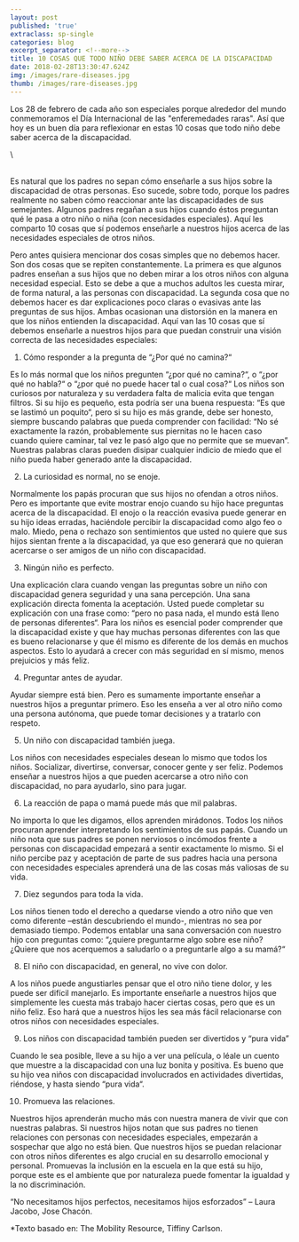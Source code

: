 ```yaml
---
layout: post
published: 'true'
extraclass: sp-single
categories: blog
excerpt_separator: <!--more-->
title: 10 COSAS QUE TODO NIÑO DEBE SABER ACERCA DE LA DISCAPACIDAD
date: 2018-02-28T13:30:47.624Z
img: /images/rare-diseases.jpg
thumb: /images/rare-diseases.jpg
---
```

Los 28 de febrero de cada año son especiales porque alrededor del mundo conmemoramos el Día Internacional de las "enferemedades raras". Así que hoy es un buen día para reflexionar en estas 10 cosas que todo niño debe saber acerca de la discapacidad.  

<!--more-->\

\
Es natural que los padres no sepan cómo enseñarle a sus hijos sobre la discapacidad de otras personas. Eso sucede, sobre todo, porque los padres realmente no saben cómo reaccionar ante las discapacidades de sus semejantes. Algunos padres regañan a sus hijos cuando éstos preguntan qué le pasa a otro niño o niña (con necesidades especiales). Aquí les comparto 10 cosas que sí podemos enseñarle a nuestros hijos acerca de las necesidades especiales de otros niños.

Pero antes quisiera mencionar dos cosas simples que no debemos hacer. Son dos cosas que se repiten constantemente. La primera es que algunos padres enseñan a sus hijos que no deben mirar a los otros niños con alguna necesidad especial. Esto se debe a que a muchos adultos les cuesta mirar, de forma natural, a las personas con discapacidad. La segunda cosa que no debemos hacer es dar explicaciones poco claras o evasivas ante las preguntas de sus hijos. Ambas ocasionan una distorsión en la manera en que los niños entienden la discapacidad. Aquí van las 10 cosas que sí debemos enseñarle a nuestros hijos para que puedan construir una visión correcta de las necesidades especiales:

1. Cómo responder a la pregunta de “¿Por qué no camina?“

Es lo más normal que los niños pregunten “¿por qué no camina?“, o “¿por qué no habla?“ o “¿por qué no puede hacer tal o cual cosa?“ Los niños son curiosos por naturaleza y su verdadera falta de malicia evita que tengan filtros.  Si su hijo es pequeño, esta podría ser una buena respuesta: “Es que se lastimó un poquito“, pero si su hijo es más grande, debe ser honesto, siempre buscando palabras que pueda comprender con facilidad:  “No sé exactamente la razón, probablemente sus piernitas no le hacen caso cuando quiere caminar, tal vez le pasó algo que no permite que se muevan”. Nuestras palabras claras pueden disipar cualquier indicio de miedo que el niño pueda haber generado ante la discapacidad.

2. La curiosidad es normal, no se enoje. 

Normalmente los papás procuran que sus hijos no ofendan a otros niños. Pero es importante que evite mostrar enojo cuando su hijo hace preguntas acerca de la discapacidad. El enojo o la reacción evasiva puede generar en su hijo ideas erradas, haciéndole percibir la discapacidad como algo feo o malo. Miedo, pena o rechazo son sentimientos que usted no quiere que sus hijos sientan frente a la discapacidad, ya que eso generará que no quieran acercarse o ser amigos de un niño con discapacidad.

3. Ningún niño es perfecto. 

Una explicación clara cuando vengan las preguntas sobre un niño con discapacidad genera seguridad y una sana percepción. Una sana explicación directa fomenta la aceptación. Usted puede completar su explicación con una frase como:  “pero no pasa nada, el mundo está lleno de personas diferentes“. Para los niños es esencial poder comprender que la discapacidad existe y que hay muchas personas diferentes con las que es bueno relacionarse y que él mismo es diferente de los demás en muchos aspectos. Esto lo ayudará a crecer con más seguridad en sí mismo, menos prejuicios y más feliz.

4. Preguntar antes de ayudar. 

Ayudar siempre está bien. Pero es sumamente importante enseñar a nuestros hijos a preguntar primero. Eso les enseña a ver al otro niño como una persona autónoma, que puede tomar decisiones y a tratarlo con respeto.

5. Un niño con discapacidad también juega.

Los niños con necesidades especiales desean lo mismo que todos los niños. Socializar, divertirse, conversar, conocer gente y ser feliz. Podemos enseñar a nuestros hijos a que pueden acercarse a otro niño con discapacidad, no para ayudarlo, sino para jugar.

6. La reacción de papa o mamá puede más que mil palabras. 

No importa lo que les digamos, ellos aprenden mirádonos. Todos los niños procuran aprender interpretando los sentimientos de sus papás. Cuando un niño nota que sus padres se ponen nerviosos o incómodos frente a personas con discapacidad empezará a sentir exactamente lo mismo. Si el niño percibe paz y aceptación de parte de sus padres hacia una persona con necesidades especiales aprenderá una de las cosas más valiosas de su vida.

7. Diez segundos para toda la vida. 

Los niños tienen todo el derecho a quedarse viendo a otro niño que ven como diferente –están descubriendo el mundo-, mientras no sea por demasiado tiempo. Podemos entablar una sana conversación con nuestro hijo con preguntas como: “¿quiere preguntarme algo sobre ese niño? ¿Quiere que nos acerquemos a saludarlo o a preguntarle algo a su mamá?“

8. El niño con discapacidad, en general, no vive con dolor.

A los niños puede angustiarles pensar que el otro niño tiene dolor, y les puede ser difícil manejarlo. Es importante enseñarle a nuestros hijos que simplemente les cuesta más trabajo hacer ciertas cosas, pero que es un niño feliz. Eso hará que a nuestros hijos les sea más fácil relacionarse con otros niños con necesidades especiales.

9. Los niños con discapacidad también pueden ser divertidos y “pura vida”

Cuando le sea posible, lleve a su hijo a ver una película, o léale un cuento que muestre a la discapacidad con una luz bonita y positiva. Es bueno que su hijo vea niños con discapacidad involucrados en actividades divertidas, riéndose, y hasta siendo “pura vida“.

10. Promueva las relaciones. 

Nuestros hijos aprenderán mucho más con nuestra manera de vivir que con nuestras palabras. Si nuestros hijos notan que sus padres no tienen relaciones con personas con necesidades especiales, empezarán a sospechar que algo no está bien. Que nuestros hijos se puedan relacionar con otros niños diferentes es algo crucial en su desarrollo emocional y personal.  Promuevas la inclusión en la escuela en la que está su hijo, porque este es el ambiente que por naturaleza puede fomentar la igualdad y la no discriminación.

“No necesitamos hijos perfectos, necesitamos hijos esforzados” – Laura Jacobo, Jose Chacón.

\*Texto basado en: The Mobility Resource, Tiffiny Carlson.
